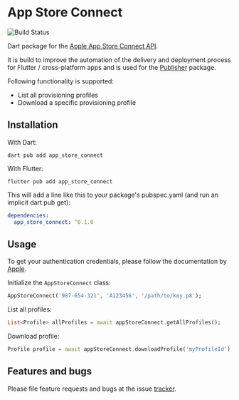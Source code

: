 # App Store Connect

![Build Status](https://github.com/methodpark/App_Store_Connect/actions/workflows/github-actions.yml/badge.svg)

Dart package for the [Apple App Store Connect API](https://developer.apple.com/documentation/appstoreconnectapi).

It is build to improve the automation of the delivery and deployment process for Flutter / cross-platform apps and is used for the [Publisher](https://pub.dev/packages/publisher) package.

Following functionality is supported:

- List all provisioning profiles
- Download a specific provisioning profile

## Installation

With Dart:

```shell
dart pub add app_store_connect
```

With Flutter:

```shell
flutter pub add app_store_connect
```

This will add a line like this to your package's pubspec.yaml (and run an implicit dart pub get):

```yml
dependencies:
  app_store_connect: ^0.1.0
```

## Usage

To get your authentication credentials, please follow the documentation by [Apple](https://developer.apple.com/documentation/appstoreconnectapi/creating_api_keys_for_app_store_connect_api).

Initialize the `AppStoreConnect` class:

```dart
AppStoreConnect('987-654-321', 'A123456', '/path/to/key.p8');
```

List all profiles:

```dart
List<Profile> allProfiles = await appStoreConnect.getAllProfiles();
```

Download profile:

```dart
Profile profile = await appStoreConnect.downloadProfile('myProfileId');
```

## Features and bugs

Please file feature requests and bugs at the issue [tracker](https://github.com/methodpark/App_Store_Connect/issues).
